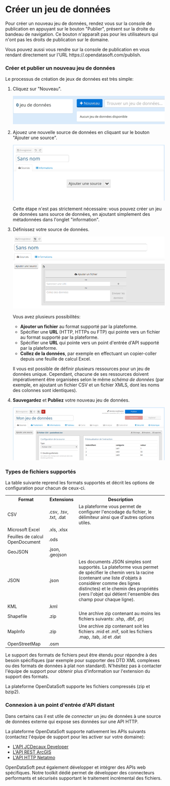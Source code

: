 # Créer un jeu de données

Pour créer un nouveau jeu de données, rendez vous sur la console de publication en appuyant sur le bouton "Publier", présent sur la droite du bandeau de navigation. Ce bouton n'apparaît pas pour les utilisateurs qui n'ont pas les droits de publication sur le domaine.

Vous pouvez aussi vous rendre sur la console de publication en vous rendant directement sur l'URL https://<NOM DE DOMAINE>.opendatasoft.com/publish.

### Créer et publier un nouveau jeu de données

Le processus de création de jeux de données est très simple:

1. Cliquez sur "Nouveau".

    ![Nouveau jeu de données](publish_newbutton.png)

2. Ajouez une nouvelle source de données en cliquant sur le bouton "Ajouter une source".

    ![Nouvelle source de données](publish_addsource.png)

    Cette étape n'est pas strictement nécessaire: vous pouvez créer un jeu de données sans source de données, en ajoutant simplement des métadonnées dans l'onglet "information".

3. Définissez votre source de données.

    ![Configurer une source de données](publish_source.png)

    Vous avez plusieurs possibilités:

    * **Ajouter un fichier** au format supporté par la plateforme.
    * Spécifier une **URL** (HTTP, HTTPs ou FTP) qui pointe vers un fichier au format supporté par la plateforme.
    * Spécifier une **URL** qui pointe vers un point d'entrée d'API supporté par la plateforme.
    * **Collez de la données**, par exemple en effectuant un copier-coller depuis une feuille de calcul Excel.

    Il vous est possible de définir plusieurs ressources pour un jeu de données unique. Cependant, chacune de ses ressources doivent impérativement être organisées selon le même *schéma de données* (par exemple, en ajoutant un fichier CSV et un fichier XMLS, dont les noms des colonnes sont identiques).

4. **Sauvegardez** et **Publiez** votre nouveau jeu de données.

    ![Sauvegarder et publier](publish_saveandpublish.png)

### Types de fichiers supportés

La table suivante reprend les formats supportés et décrit les options de configuration pour chacun de ceux-ci.

<table>
<tr><th>Format</th><th>Extensions</th><th>Description</th></tr>
<tr><td>CSV</td><td>.csv, .tsv, .txt, .dat</td><td>La plateforme vous permet de configurer l'encodage du fichier, le délimiteur ainsi que d'autres options utiles.</td></tr>
<tr><td>Microsoft Excel</td><td>.xls, .xlsx</td><td></td></tr>
<tr><td>Feuilles de calcul OpenDocument</td><td>.ods</td><td></td></tr>
<tr><td>GeoJSON</td><td>.json, .geojson</td><td></td></tr>
<tr><td>JSON</td><td>.json</td><td>Les documents JSON simples sont supportés. La plateforme vous permet de spécifier le chemin vers la racine (contenant une liste d'objets à considérer comme des lignes distinctes) et le chemin des propriétés (vers l'objet qui détient l'ensemble des champ pour chaque ligne).</td></tr>
<tr><td>KML</td><td>.kml</td><td></td></tr>
<tr><td>Shapefile</td><td> .zip</td><td>Une archive zip contenant au moins les fichiers suivants: <NOM>.shp, <NOM>.dbf, <NOM>.prj</td></tr>
<tr><td>MapInfo</td><td>.zip</td><td>Une archive zip contenant soit les fichiers <NOM>.mid et <NOM>.mif, soit les fichiers <NOM>.map, <NOM>.tab, <NOM>.id et <NOM>.dat</td></tr>
<tr><td>OpenStreetMap</td><td>.osm</td><td></td></tr>
</table>

Le support des formats de fichiers peut être étendu pour répondre à des besoin spécifiques (par exemple pour supporter des DTD XML complexes ou des formats de données à plat non standard). N'hésitez pas à contacter l'équipe de support pour obtenir plus d'information sur l'extension du support des formats.

La plateforme OpenDataSoft supporte les fichiers compressés (zip et bzip2).

### Connexion à un point d'entrée d'API distant

Dans certains cas il est utile de *connecter* un jeu de données à une source de données externe qui expose ses données sur une API HTTP.

La plateforme OpenDataSoft supporte nativement les APIs suivants (contactez l'équipe de support pour les activer sur votre domaine):

 * [L'API JCDecaux Developer](https://developer.jcdecaux.com/)
 * [L'API REST ArcGIS](http://resources.arcgis.com/en/help/rest/apiref/)
 * [L'API HTTP Netatmo](https://dev.netatmo.com/doc)

OpenDataSoft peut également développer et intégrer des APIs web spécifiques. Notre toolkit dédié permet de développer des connecteurs performants et sécurisés supportant le traitement incrémental des fichiers.
